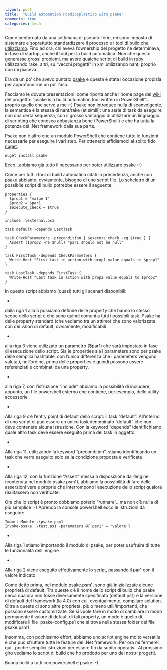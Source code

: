 ```yaml
---
layout: post
title:  "Build automation @codiceplastico with psake"
comments: true
categories: tech
---
```



Come bentornato da una settimana di pseudo-ferie, mi sono imposto di sistemare e soprattutto standardizzare il processo e i tool di build che [utilizziamo](http://www.codiceplastico.com). Fino ad ora, chi aveva l&#8217;ownership del progetto ne determinava, in fase di startup, anche il tool per la build automatica. Non che questo generasse grossi problemi, ma avere qualche script di build in ruby utilizzando rake, altri, su &#8220;vecchi progetti&#8221; in xml utilizzando nant, proprio non mi piaceva.

Era da un po&#8217; che avevo puntato [psake](https://github.com/psake/psake) e questa è stata l&#8217;occasione propizia per approfondirne un po&#8217; l&#8217;uso.

Facciamo le dovute presentazioni: come riporta anche l&#8217;home page del [wiki](https://github.com/psake/psake/wiki/What-Is-psake%3F) del progetto: &#8221;psake is a build automation tool written in PowerShell&#8220;&#8230;proprio quello che serve a me :-)
Psake non introduce nulla di sconvolgente, la semantica è la stessa di nant/rake (et simili): una serie di task da eseguire con una certa sequenza, con il grosso vantaggio di utilizzare un linguaggio di scripting che conosco abbastanza bene (PowerShell) e che ha tutta la potenza del .Net framework dalla sua parte.

Psake non è altro che un modulo PowerShell che contiene tutte le funzioni necessarie per eseguire i vari step. Per ottenerlo affidiamoci al solito fido [nuget](http://nuget.codeplex.com/).

```
nuget install psake

```

Ecco&#8230;abbiamo già tutto il necessario per poter utilizzare psake :-)

Come per tutti i tool di build automatica citati in precedenza, anche con psake abbiamo, ovviamente, bisogno di uno script file. Lo scheletro di un possibile script di build potrebbe essere il seguente:

```
properties { 
  $prop1 = "value 1"
  $prop2 = $par1 
  $execute_check = $true
}

include .\external.ps1

task default -depends LastTask

task CheckParameters -precondition { $execute_check -eq $true } {
  Assert ($prop2 -ne $null) "par1 should not be null"
}

task FirstTask -depends CheckParameters {
  Write-Host "First task in action with prop1 value equals to $prop1"
}

task LastTask -depends FirstTask {
  Write-Host "Last task in action with prop2 value equals to $prop2"
}

```

In questo script abbiamo (quasi) tutti gli scenari disponibili:

- 
dalla riga 1 alla 5 possiamo definire delle property che hanno lo stesso scope dello script e che sono quindi comuni a tutti i possibili task. Psake ha delle property standard (che vediamo tra un attimo) che sono valorizzate con dei valori di default, ovviamente, modificabili

- 
alla riga 3 viene utilizzato un parametro ($par1) che sarà impostato in fase di esecuzione dello script. Sia le properties sia i parameters sono per psake delle semplici hashtable, con l&#8217;unica differenza che i parameters vengono valutati, nell&#8217;ordine, prima delle properties e quindi possono essere referenziati e combinati da una property.

- 
alla riga 7, con l&#8217;istruzione &#8220;include&#8221; abbiamo la possibilità di includere, appunto, un file powershell esterno che contiene, per esempio, delle utility accessorie

- 
Alla riga 9 c&#8217;è l&#8217;entry point di default dello script: il task &#8220;default&#8221;. All&#8217;interno di uno script ci può essere un unico task denominato &#8220;default&#8221; che non deve contenere alcuna istruzione. Con la keyword &#8220;depends&#8221; identifichiamo quale altro task deve essere eseguito prima del task in oggetto.

- 
Alla riga 11, utilizzando la keyword &#8220;precondition&#8221;, stiamo identificando un task che verrà eseguito solo se la condizione proposta è verificata

- 
Alla riga 12, con la funzione &#8220;Assert&#8221; messa a disposizione dall&#8217;engine (contenuta nel modulo psake.psm1), abbiamo la possibilità di fare delle asserzioni vere e proprie che interrompono l&#8217;esecuzione dello script qualora risultassero non verificate.



Ora che lo script è pronto dobbiamo poterlo &#8220;runnare&#8221;&#8230;ma non c&#8217;è nulla di più semplice :-)
Aprendo la console powershell ecco le istruzioni da eseguire:

```
Import-Module .\psake.psm1
Invoke-psake .\test.ps1 -parameters @{'par1' = 'valore'}

```

- 
Alla riga 1 stiamo importando il modulo di psake, per poter usufruire di tutte le funzionalità dell&#8217; engine

- 
Alla riga 2 viene eseguito effettivamente lo script, passando il par1 con il valore indicato



Come detto prima, nel modulo psake.psm1, sono già inizializzate alcune proprietà di default. Tra queste c&#8217;è il nome dello script di build che psake cerca qualora non fosse diversamente specificato (default.ps1) e la versione di default del framework (la 4.0) con cui, eventualmente, compilare solution.
Oltre a queste ci sono altre proprietà, più o meno utili/importanti, che possono essere customizzate. Se si vuole fare in modo di cambiare in modo permanente il valore di default di tali property, un modo è quello di modificare il file  psake-config.ps1 che si trova nella stessa folder del file psake.psm1

Insomma, con pochissimo effort, abbiamo uno script engine molto versatile e che può sfruttare tutte le feature del .Net framework.
Per ora mi fermerei qui&#8230;poche semplici istruzioni per essere fin da subito operativi. Al prossimo giro vediamo lo script di build che ho prodotto per uno dei nostri progetti.

Buona build a tutti con powershell e psake :-)

